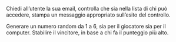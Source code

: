 <!-- MAIL -->
Chiedi all’utente la sua email,
controlla che sia nella lista di chi può accedere,
stampa un messaggio appropriato sull’esito del controllo.

<!-- DADI -->
Generare un numero random da 1 a 6, sia per il giocatore sia per il computer.
Stabilire il vincitore, in base a chi fa il punteggio più alto.